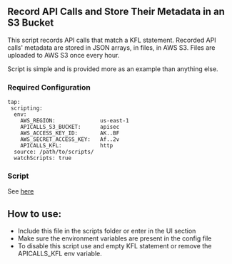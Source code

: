 ## Record API Calls and Store Their Metadata in an S3 Bucket

This script records API calls that match a KFL statement. 
Recorded API calls' metadata are stored in JSON arrays, in files, in AWS S3. 
Files are uploaded to AWS S3 once every hour.

Script is simple and is provided more as an example than anything else.

### Required Configuration

```yanl
tap:
 scripting:
  env:
    AWS_REGION:              us-east-1
    APICALLS_S3_BUCKET:      apisec
    AWS_ACCESS_KEY_ID:       AK..BF
    AWS_SECRET_ACCESS_KEY:   Af..2v
    APICALLS_KFL:            http
  source: /path/to/scripts/
  watchScripts: true
```

### Script

See [here](apisec_s3.js)

## How to use:

- Include this file in the scripts folder or enter in the UI section
- Make sure the environment variables are present in the config file
- To disable this script use and empty KFL statement or remove the APICALLS_KFL env variable.